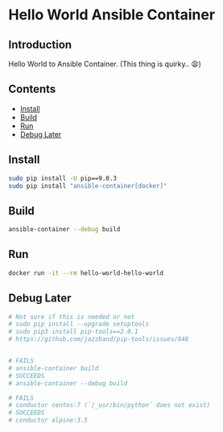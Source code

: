 # Hello World Ansible Container

## Introduction

Hello World to Ansible Container. (This thing is quirky.. 😩)

## Contents

- [Install](#install)
- [Build](#build)
- [Run](#run)
- [Debug Later](#debug-later)

## Install

```bash
sudo pip install -U pip==9.0.3
sudo pip install "ansible-container[docker]"
```

## Build

```bash
ansible-container --debug build
```

## Run

```bash
docker run -it --rm hello-world-hello-world
```

## Debug Later

```bash
# Not sure if this is needed or not
# sudo pip install --upgrade setuptools
# sudo pip3 install pip-tools==2.0.1
# https://github.com/jazzband/pip-tools/issues/648


# FAILS
# ansible-container build
# SUCCEEDS
# ansible-container --debug build

# FAILS
# conductor centos:7 (`/_usr/bin/python` does not exist)
# SUCCEEDS
# conductor alpine:3.5
```
